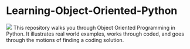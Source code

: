 # Learning-Object-Oriented-Python
![](https://www.codetriage.com/josharsh/learning-object-oriented-python/badges/users.svg)
This repository walks you through Object Oriented Programming in Python. It illustrates real world examples, works through coded, and goes through the motions of finding a coding solution.